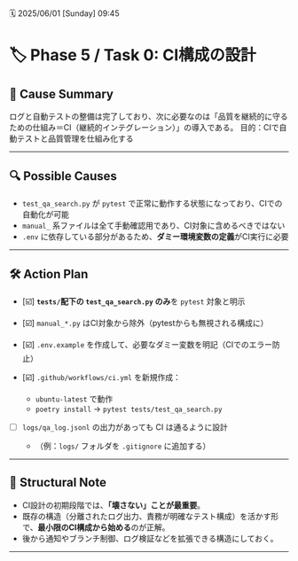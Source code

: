🗓️ 2025/06/01 \[Sunday] 09:45

# 🏷️ Phase 5 / Task 0: CI構成の設計

## 📌 Cause Summary

ログと自動テストの整備は完了しており、次に必要なのは「品質を継続的に守るための仕組み＝CI（継続的インテグレーション）」の導入である。
目的：CIで自動テストと品質管理を仕組み化する

---

## 🔍 Possible Causes

* `test_qa_search.py` が `pytest` で正常に動作する状態になっており、CIでの自動化が可能
* `manual_` 系ファイルは全て手動確認用であり、CI対象に含めるべきではない
* `.env` に依存している部分があるため、**ダミー環境変数の定義**がCI実行に必要

---

## 🛠️ Action Plan

* [☑️] **`tests/`配下の `test_qa_search.py` のみ**を `pytest` 対象と明示
* [☑️] `manual_*.py` はCI対象から除外（pytestからも無視される構成に）
* [☑️] `.env.example` を作成して、必要なダミー変数を明記（CIでのエラー防止）
* [☑️] `.github/workflows/ci.yml` を新規作成：

  * `ubuntu-latest` で動作
  * `poetry install` → `pytest tests/test_qa_search.py`
* [ ] `logs/qa_log.jsonl` の出力があっても CI は通るように設計

  * （例：`logs/` フォルダを `.gitignore` に追加する）

---

## 🧱 Structural Note

* CI設計の初期段階では、**「壊さない」ことが最重要**。
* 既存の構造（分離されたログ出力、責務が明確なテスト構成）を活かす形で、**最小限のCI構成から始める**のが正解。
* 後から通知やブランチ制御、ログ検証などを拡張できる構造にしておく。

---
